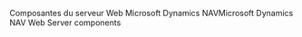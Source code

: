 <span data-ttu-id="15fc2-101">Composantes du serveur Web Microsoft Dynamics NAV</span><span class="sxs-lookup"><span data-stu-id="15fc2-101">Microsoft Dynamics NAV Web Server components</span></span>